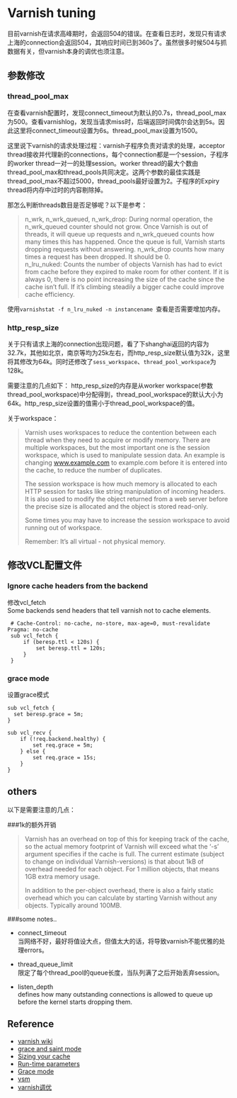 Varnish tuning
===

目前varnish在请求高峰期时，会返回504的错误。在查看日志时，发现只有请求上海的connection会返回504，其响应时间已到360s了。虽然很多时候504与抓数据有关，但varnish本身的调优也须注意。

参数修改
---

### thread\_pool\_max

在查看varnish配置时，发现connect\_timeout为默认的0.7s，thread\_pool\_max为500。查看varnishlog，发现当请求miss时，后端返回时间偶尔会达到5s。因此这里将connect\_timeout设置为6s。thread\_pool\_max设置为1500。

这里说下varnish的请求处理过程：varnish子程序负责对请求的处理，acceptor thread接收并代理新的connections，每个connection都是一个session，子程序的worker thread一对一的处理session。worker thread的最大个数由thread\_pool\_max和thread\_pools共同决定。这两个参数的最佳实践是thread\_pool\_max不超过5000，thread\_pools最好设置为2。子程序的Expiry thread将内存中过时的内容剔除掉。

那怎么判断threads数目是否足够呢？以下是参考：
> n_wrk, n_wrk_queued, n_wrk_drop: During normal operation, the n_wrk_queued counter should not grow. Once Varnish is out of threads, it will queue up requests and n_wrk_queued counts how many times this has happened. Once the queue is full, Varnish starts dropping requests without answering. n_wrk_drop counts how many times a request has been dropped. It should be 0.  
> n_lru_nuked: Counts the number of objects Varnish has had to evict from cache before they expired to make room for other content. If it is always 0, there is no point increasing the size of the cache since the cache isn’t full. If it’s climbing steadily a bigger cache could improve cache efficiency.

使用`varnishstat -f n_lru_nuked -n instancename `查看是否需要增加内存。

### http\_resp\_size

关于只有请求上海的connection出现问题，看了下shanghai返回的内容为32.7k，其他如北京，南京等均为25k左右，而http\_resp\_size默认值为32k，这里将其修改为64k。同时还修改了`sess_workspace`、`thread_pool_workspace`为128k。

需要注意的几点如下：
http\_resp\_size的内存是从worker workspace(参数thread\_pool\_workspace)中分配得到，thread\_pool\_workspace的默认大小为64k。http\_resp\_size设置的值需小于thread\_pool\_workspace的值。


关于workspace：

> Varnish uses workspaces to reduce the contention between each thread when they need to acquire or modify memory. There are multiple workspaces, but the most important one is the session workspace, which is used to manipulate session data. An example is changing www.example.com to example.com before it is entered into the cache, to reduce the number of duplicates.
>
> The session workspace is how much memory is allocated to each HTTP session for tasks like string manipulation of incoming headers. It is also used to modify the object returned from a web server before the precise size is allocated and the object is stored read-only.
>
> Some times you may have to increase the session workspace to avoid running out of workspace.
> 
> Remember: It’s all virtual - not physical memory.


修改VCL配置文件
---
### Ignore cache headers from the backend
修改vcl_fetch  
Some backends send headers that tell varnish not to cache elements. 

```
 # Cache-Control: no-cache, no-store, max-age=0, must-revalidate Pragma: no-cache
 sub vcl_fetch {
     if (beresp.ttl < 120s) {
         set beresp.ttl = 120s;
     }
 }
```

### grace mode
设置grace模式  

```
sub vcl_fetch {
  set beresp.grace = 5m;
}

sub vcl_recv {
    if (!req.backend.healthy) {
        set req.grace = 5m;
    } else {
        set req.grace = 15s;
    }
}
```

others
---
以下是需要注意的几点：

###1k的额外开销

> Varnish has an overhead on top of this for keeping track of the cache, so the actual memory footprint of Varnish will exceed what the ‘-s’ argument specifies if the cache is full. The current estimate (subject to change on individual Varnish-versions) is that about 1kB of overhead needed for each object. For 1 million objects, that means 1GB extra memory usage.
>
> In addition to the per-object overhead, there is also a fairly static overhead which you can calculate by starting Varnish without any objects. Typically around 100MB.


###some notes..

- connect_timeout  
当网络不好，最好将值设大点，但值太大的话，将导致varnish不能优雅的处理errors。

- thread\_queue\_limit  
 限定了每个thread\_pool的queue长度，当队列满了之后开始丢弃session。

- listen_depth  
 defines how many outstanding connections is allowed to queue up before the kernel starts dropping them.

Reference
---

- [varnish wiki](https://www.varnish-cache.org/trac/wiki)
- [grace and saint mode](https://www.varnish-software.com/static/book/Saving_a_request.html)
- [Sizing your cache](https://www.varnish-cache.org/docs/3.0/tutorial/sizing_your_cache.html)
- [Run-time parameters](https://www.varnish-cache.org/docs/trunk/reference/varnishd.html#run-time-parameters)
- [Grace mode](https://www.varnish-cache.org/trac/wiki/VCLExampleGrace)
- [vsm](https://www.varnish-cache.org/docs/trunk/reference/vsm.html)
- [varnish调优](http://onebitbug.me/2012/12/04/varnish-tune/)

